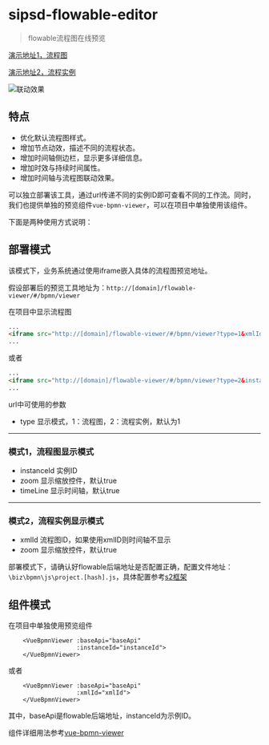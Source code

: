 # sipsd-flowable-editor
> flowable流程图在线预览

[演示地址1，流程图](http://192.168.126.25/flowable-editor/#/bpmn/viewer?type=1&xmlId=27b7404f-8c82-11eb-a15e-f2326a570310)

[演示地址2，流程实例](http://192.168.126.25/flowable-editor/#/bpmn/viewer?type=2&instanceId=c73077db92aa11ebbc94b6a919c0963e)

![联动效果](http://192.168.126.25/codimd/uploads/upload_e649630e2412b862d9c9314def7635b2.gif)

## 特点
* 优化默认流程图样式。
* 增加节点动效，描述不同的流程状态。
* 增加时间轴侧边栏，显示更多详细信息。
* 增加时效与持续时间属性。  
* 增加时间轴与流程图联动效果。



可以独立部署该工具，通过url传递不同的实例ID即可查看不同的工作流。同时，我们也提供单独的预览组件`vue-bpmn-viewer`，可以在项目中单独使用该组件。

下面是两种使用方式说明：

## 部署模式
该模式下，业务系统通过使用iframe嵌入具体的流程图预览地址。

假设部署后的预览工具地址为：`http://[domain]/flowable-viewer/#/bpmn/viewer`

在项目中显示流程图
```html
...
<iframe src="http://[domain]/flowable-viewer/#/bpmn/viewer?type=1&xmlId=[流程图ID]"></iframe>
...
```

或者

```html
...
<iframe src="http://[domain]/flowable-viewer/#/bpmn/viewer?type=2&instanceId=[实例ID]"></iframe>
...
```


url中可使用的参数
* type 显示模式，1：流程图，2：流程实例，默认为1
-------
### 模式1，流程图显示模式
* instanceId 实例ID
* zoom 显示缩放控件，默认true
* timeLine 显示时间轴，默认true

-------
### 模式2，流程实例显示模式
* xmlId 流程图ID，如果使用xmlID则时间轴不显示
* zoom 显示缩放控件，默认true  


部署模式下，请确认好flowable后端地址是否配置正确，配置文件地址：`\biz\bpmn\js\project.[hash].js`，具体配置参考[s2框架](http://192.168.126.25/pldoc/deploy/)

## 组件模式
在项目中单独使用预览组件
```vue
    <VueBpmnViewer :baseApi="baseApi"
                   :instanceId="instanceId">
    </VueBpmnViewer>
```

或者

```vue
    <VueBpmnViewer :baseApi="baseApi"
                   :xmlId="xmlId">
    </VueBpmnViewer>
```
其中，baseApi是flowable后端地址，instanceId为示例ID。

组件详细用法参考[vue-bpmn-viewer](http://192.168.126.25/git/sipsd-open-source/flowable_v3/-/blob/master/sipsd-flowable-editor/src/packages/vue-bpmn-viewer/README.md)

